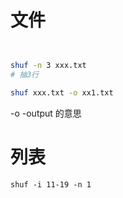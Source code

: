 

# 文件

```sh


shuf -n 3 xxx.txt
# 抽3行

shuf xxx.txt -o xx1.txt

```
-o -output 的意思


# 列表

```
shuf -i 11-19 -n 1

```
